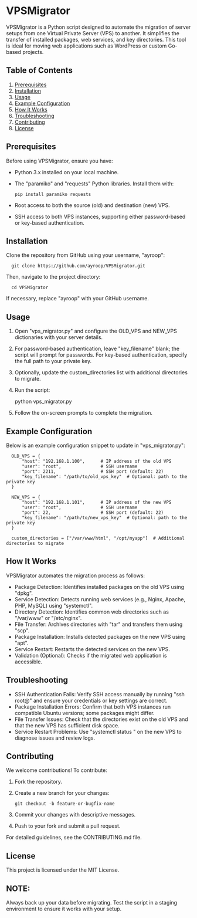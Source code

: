 VPSMigrator
===========

VPSMigrator is a Python script designed to automate the migration of server setups 
from one Virtual Private Server (VPS) to another. It simplifies the transfer of 
installed packages, web services, and key directories. This tool is ideal for 
moving web applications such as WordPress or custom Go-based projects.

Table of Contents
-----------------
1. [Prerequisites](#prerequisites)
2. [Installation](#installation)
3. [Usage](#usage)
4. [Example Configuration](#example-configuration)
5. [How It Works](#how-it-works)
6. [Troubleshooting](#troubleshooting)
7. [Contributing](#contributing)
8. [License](#license)

Prerequisites
-------------
Before using VPSMigrator, ensure you have:

- Python 3.x installed on your local machine.
- The "paramiko" and "requests" Python libraries. Install them with:
  
      pip install paramiko requests

- Root access to both the source (old) and destination (new) VPS.
- SSH access to both VPS instances, supporting either password-based or key-based authentication.

Installation
------------
Clone the repository from GitHub using your username, "ayroop":

      git clone https://github.com/ayroop/VPSMigrator.git

Then, navigate to the project directory:

      cd VPSMigrator

If necessary, replace "ayroop" with your GitHub username.

Usage
-----
1. Open "vps_migrator.py" and configure the OLD_VPS and NEW_VPS dictionaries with your server details.
2. For password-based authentication, leave "key_filename" blank; the script will prompt for passwords.
   For key-based authentication, specify the full path to your private key.
3. Optionally, update the custom_directories list with additional directories to migrate.
4. Run the script:

      python vps_migrator.py

5. Follow the on-screen prompts to complete the migration.

Example Configuration
---------------------
Below is an example configuration snippet to update in "vps_migrator.py":

      OLD_VPS = {
          "host": "192.168.1.100",      # IP address of the old VPS
          "user": "root",               # SSH username
          "port": 2211,                 # SSH port (default: 22)
          "key_filename": "/path/to/old_vps_key"  # Optional: path to the private key
      }

      NEW_VPS = {
          "host": "192.168.1.101",      # IP address of the new VPS
          "user": "root",               # SSH username
          "port": 22,                   # SSH port (default: 22)
          "key_filename": "/path/to/new_vps_key"  # Optional: path to the private key
      }

      custom_directories = ["/var/www/html", "/opt/myapp"]  # Additional directories to migrate

How It Works
------------
VPSMigrator automates the migration process as follows:

- Package Detection: Identifies installed packages on the old VPS using "dpkg".
- Service Detection: Detects running web services (e.g., Nginx, Apache, PHP, MySQL) using "systemctl".
- Directory Detection: Identifies common web directories such as "/var/www" or "/etc/nginx".
- File Transfer: Archives directories with "tar" and transfers them using "scp".
- Package Installation: Installs detected packages on the new VPS using "apt".
- Service Restart: Restarts the detected services on the new VPS.
- Validation (Optional): Checks if the migrated web application is accessible.

Troubleshooting
---------------
- SSH Authentication Fails: Verify SSH access manually by running "ssh root@<host>" 
  and ensure your credentials or key settings are correct.
- Package Installation Errors: Confirm that both VPS instances run compatible Ubuntu 
  versions; some packages might differ.
- File Transfer Issues: Check that the directories exist on the old VPS and that the 
  new VPS has sufficient disk space.
- Service Restart Problems: Use "systemctl status <service>" on the new VPS to diagnose 
  issues and review logs.

Contributing
------------
We welcome contributions! To contribute:

1. Fork the repository.
2. Create a new branch for your changes:

       git checkout -b feature-or-bugfix-name

3. Commit your changes with descriptive messages.
4. Push to your fork and submit a pull request.

For detailed guidelines, see the CONTRIBUTING.md file.

License
-------
This project is licensed under the MIT License.

NOTE:
-----
Always back up your data before migrating. Test the script in a staging environment 
to ensure it works with your setup.
